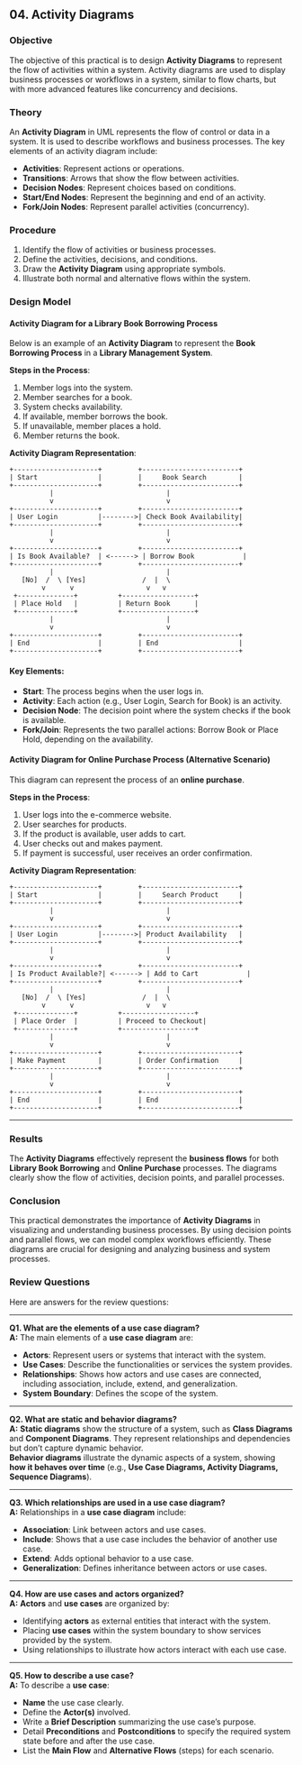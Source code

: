
## **04. Activity Diagrams**

### **Objective**
The objective of this practical is to design **Activity Diagrams** to represent the flow of activities within a system. Activity diagrams are used to display business processes or workflows in a system, similar to flow charts, but with more advanced features like concurrency and decisions.

### **Theory**
An **Activity Diagram** in UML represents the flow of control or data in a system. It is used to describe workflows and business processes. The key elements of an activity diagram include:
- **Activities**: Represent actions or operations.
- **Transitions**: Arrows that show the flow between activities.
- **Decision Nodes**: Represent choices based on conditions.
- **Start/End Nodes**: Represent the beginning and end of an activity.
- **Fork/Join Nodes**: Represent parallel activities (concurrency).

### **Procedure**
1. Identify the flow of activities or business processes.
2. Define the activities, decisions, and conditions.
3. Draw the **Activity Diagram** using appropriate symbols.
4. Illustrate both normal and alternative flows within the system.

### **Design Model**
#### **Activity Diagram for a Library Book Borrowing Process**
Below is an example of an **Activity Diagram** to represent the **Book Borrowing Process** in a **Library Management System**.

**Steps in the Process**:
1. Member logs into the system.
2. Member searches for a book.
3. System checks availability.
4. If available, member borrows the book.
5. If unavailable, member places a hold.
6. Member returns the book.

**Activity Diagram Representation**:

```
+---------------------+         +------------------------+
| Start               |         |     Book Search        |
+---------------------+         +------------------------+
          |                            |
          v                            v
+---------------------+         +------------------------+
| User Login          |-------->| Check Book Availability|
+---------------------+         +------------------------+
          |                            |
          v                            v
+---------------------+         +------------------------+
| Is Book Available?  | <------> | Borrow Book            |
+---------------------+         +------------------------+
          |                            |
   [No]  /  \ [Yes]              /  |  \ 
        v      v                  v   v
 +--------------+          +------------------+
 | Place Hold   |          | Return Book      |
 +--------------+          +------------------+
          |                            |
          v                            v
+---------------------+         +------------------------+
| End                 |         | End                    |
+---------------------+         +------------------------+
```

#### **Key Elements**:
- **Start**: The process begins when the user logs in.
- **Activity**: Each action (e.g., User Login, Search for Book) is an activity.
- **Decision Node**: The decision point where the system checks if the book is available.
- **Fork/Join**: Represents the two parallel actions: Borrow Book or Place Hold, depending on the availability.

#### **Activity Diagram for Online Purchase Process** (Alternative Scenario)
This diagram can represent the process of an **online purchase**.

**Steps in the Process**:
1. User logs into the e-commerce website.
2. User searches for products.
3. If the product is available, user adds to cart.
4. User checks out and makes payment.
5. If payment is successful, user receives an order confirmation.

**Activity Diagram Representation**:

```
+---------------------+         +------------------------+
| Start               |         |     Search Product     |
+---------------------+         +------------------------+
          |                            |
          v                            v
+---------------------+         +------------------------+
| User Login          |-------->| Product Availability   |
+---------------------+         +------------------------+
          |                            |
          v                            v
+---------------------+         +------------------------+
| Is Product Available?| <------> | Add to Cart            |
+---------------------+         +------------------------+
          |                            |
   [No]  /  \ [Yes]              /  |  \ 
        v      v                  v   v
 +--------------+          +------------------+
 | Place Order  |          | Proceed to Checkout|
 +--------------+          +------------------+
          |                            |
          v                            v
+---------------------+         +------------------------+
| Make Payment        |         | Order Confirmation     |
+---------------------+         +------------------------+
          |                            |
          v                            v
+---------------------+         +------------------------+
| End                 |         | End                    |
+---------------------+         +------------------------+
```

---

### **Results**
The **Activity Diagrams** effectively represent the **business flows** for both **Library Book Borrowing** and **Online Purchase** processes. The diagrams clearly show the flow of activities, decision points, and parallel processes.

### **Conclusion**
This practical demonstrates the importance of **Activity Diagrams** in visualizing and understanding business processes. By using decision points and parallel flows, we can model complex workflows efficiently. These diagrams are crucial for designing and analyzing business and system processes.


### **Review Questions**
Here are answers for the review questions:

---

**Q1. What are the elements of a use case diagram?**  
**A:** The main elements of a **use case diagram** are:
- **Actors**: Represent users or systems that interact with the system.
- **Use Cases**: Describe the functionalities or services the system provides.
- **Relationships**: Shows how actors and use cases are connected, including association, include, extend, and generalization.
- **System Boundary**: Defines the scope of the system.

---

**Q2. What are static and behavior diagrams?**  
**A:** **Static diagrams** show the structure of a system, such as **Class Diagrams** and **Component Diagrams**. They represent relationships and dependencies but don’t capture dynamic behavior.  
**Behavior diagrams** illustrate the dynamic aspects of a system, showing **how it behaves over time** (e.g., **Use Case Diagrams, Activity Diagrams, Sequence Diagrams**).

---

**Q3. Which relationships are used in a use case diagram?**  
**A:** Relationships in a **use case diagram** include:
- **Association**: Link between actors and use cases.
- **Include**: Shows that a use case includes the behavior of another use case.
- **Extend**: Adds optional behavior to a use case.
- **Generalization**: Defines inheritance between actors or use cases.

---

**Q4. How are use cases and actors organized?**  
**A:** **Actors** and **use cases** are organized by:
- Identifying **actors** as external entities that interact with the system.
- Placing **use cases** within the system boundary to show services provided by the system.
- Using relationships to illustrate how actors interact with each use case.

---

**Q5. How to describe a use case?**  
**A:** To describe a **use case**:
- **Name** the use case clearly.
- Define the **Actor(s)** involved.
- Write a **Brief Description** summarizing the use case’s purpose.
- Detail **Preconditions** and **Postconditions** to specify the required system state before and after the use case.
- List the **Main Flow** and **Alternative Flows** (steps) for each scenario.

